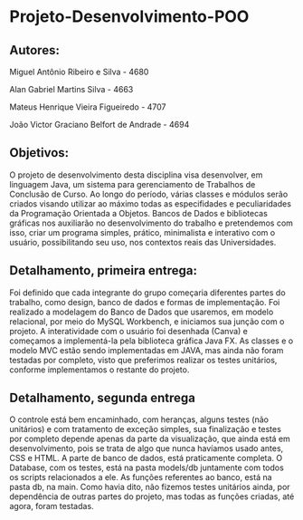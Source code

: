 # Projeto-Desenvolvimento-POO

## Autores:

Miguel Antônio Ribeiro e Silva - 4680

Alan Gabriel Martins Silva - 4663

Mateus Henrique Vieira Figueiredo - 4707

João Victor Graciano Belfort de Andrade - 4694

## Objetivos:

O projeto de desenvolvimento desta disciplina visa desenvolver, em linguagem Java, um sistema para gerenciamento de Trabalhos de Conclusão de Curso.
Ao longo do período, várias classes e módulos serão criados visando utilizar ao máximo todas as especifidades e  peculiaridades da Programação Orientada a Objetos.
Bancos de Dados e bibliotecas gráficas nos auxiliarão no desenvolvimento do trabalho e pretendemos com isso, criar um programa simples, prático, minimalista e  interativo com o usuário, possibilitando seu uso, nos contextos reais das Universidades.

## Detalhamento, primeira entrega:

Foi definido que cada integrante do grupo começaria diferentes partes do trabalho, como design, banco de dados e formas de implementação. Foi realizado a modelagem do Banco de Dados que usaremos, em modelo relacional, por meio do MySQL Workbench, e iniciamos sua junção com o projeto. A interatividade com o usuário foi desenhada (Canva) e começamos a implementá-la pela biblioteca gráfica Java FX. As classes e o modelo MVC estão sendo implementadas em JAVA, mas ainda não foram testadas por completo, visto que preferimos realizar os testes unitários, conforme implementamos o restante do projeto.


## Detalhamento, segunda entrega

O controle está bem encaminhado, com heranças, alguns testes (não unitários) e com tratamento de exceção simples, sua finalização e testes por completo depende apenas da parte da visualização, que ainda está em desenvolvimento, pois se trata de algo que nunca havíamos usado antes, CSS e HTML.
A parte de banco de dados, está praticamente completa. O Database, com os testes, está na pasta models/db juntamente com todos os scripts relacionados a ele.
As funções referentes ao banco, está na pasta db, na main.
Como havia dito, não fizemos testes unitários ainda, por dependência de outras partes do projeto, mas todas as funções criadas, até agora, foram testadas.
